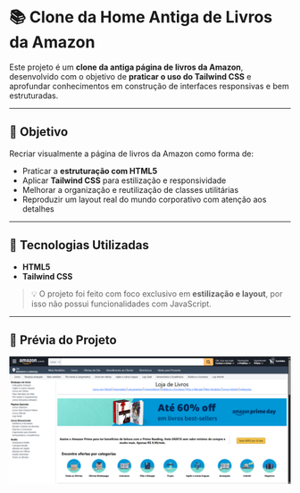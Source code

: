 # 📚 Clone da Home Antiga de Livros da Amazon

Este projeto é um **clone da antiga página de livros da Amazon**, desenvolvido com o objetivo de **praticar o uso do Tailwind CSS** e aprofundar conhecimentos em construção de interfaces responsivas e bem estruturadas.

---

## 🎯 Objetivo

Recriar visualmente a página de livros da Amazon como forma de:

- Praticar a **estruturação com HTML5**
- Aplicar **Tailwind CSS** para estilização e responsividade
- Melhorar a organização e reutilização de classes utilitárias
- Reproduzir um layout real do mundo corporativo com atenção aos detalhes

---

## 🧪 Tecnologias Utilizadas

- **HTML5**
- **Tailwind CSS**

> 💡 O projeto foi feito com foco exclusivo em **estilização e layout**, por isso não possui funcionalidades com JavaScript.

---

## 📸 Prévia do Projeto
![Preview do clone da home de livros da Amazon](./src/img/home_livros_amazon.png)